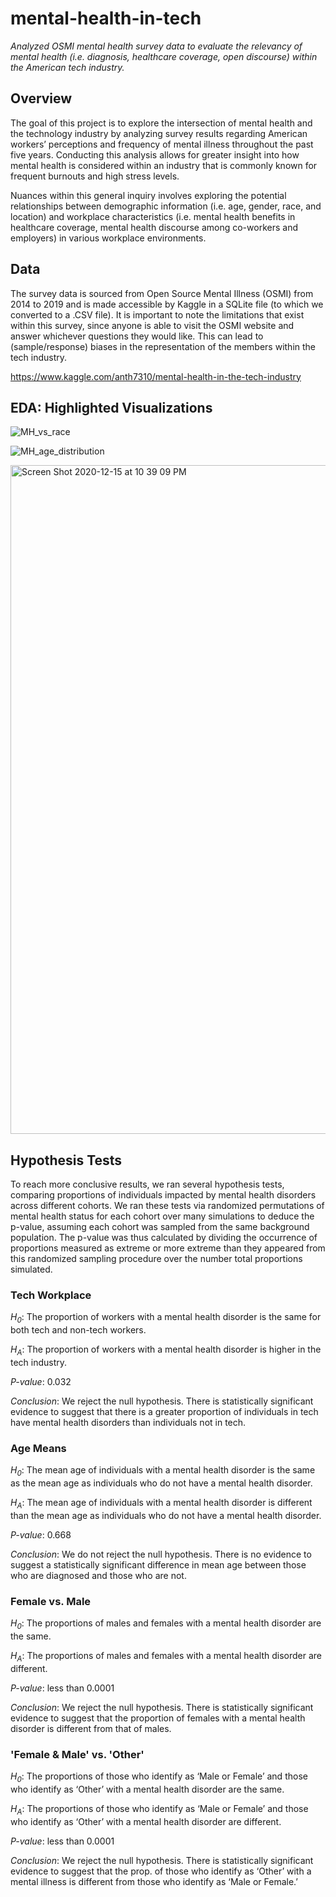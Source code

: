 # mental-health-in-tech
*Analyzed OSMI mental health survey data to evaluate the relevancy of mental health (i.e. diagnosis, healthcare coverage, open discourse) within the American tech industry.*

## Overview
The goal of this project is to explore the intersection of mental health and the technology industry by analyzing survey results regarding American workers’ perceptions and frequency of mental illness throughout the past five years. Conducting this analysis allows for greater insight into how mental health is considered within an industry that is commonly known for frequent burnouts and high stress levels. 

Nuances within this general inquiry involves exploring the potential relationships between demographic information (i.e. age, gender, race, and location) and workplace characteristics (i.e. mental health benefits in healthcare coverage, mental health discourse among co-workers and employers) in various workplace environments. 

## Data
The survey data is sourced from Open Source Mental Illness (OSMI) from 2014 to 2019 and is made accessible by Kaggle in a SQLite file (to which we converted to a .CSV file). It is important to note the limitations that exist within this survey, since anyone is able to visit the OSMI website and answer whichever questions they would like. This can lead to (sample/response) biases in the representation of the members within the tech industry.

https://www.kaggle.com/anth7310/mental-health-in-the-tech-industry

## EDA: Highlighted Visualizations

![MH_vs_race](https://user-images.githubusercontent.com/68027568/102305422-a6389d00-3f25-11eb-8eff-84bd763cfc45.png)

![MH_age_distribution](https://user-images.githubusercontent.com/68027568/102305946-c583fa00-3f26-11eb-806b-8c1f5a8232ac.png)

<img width="1070" alt="Screen Shot 2020-12-15 at 10 39 09 PM" src="https://user-images.githubusercontent.com/68027568/102305730-5d351880-3f26-11eb-9274-ce2e9a9a80cd.png">

## Hypothesis Tests

To reach more conclusive results, we ran several hypothesis tests, comparing proportions of individuals impacted by mental health disorders across different cohorts. We ran these tests via randomized permutations of mental health status for each cohort over many simulations to deduce the p-value, assuming each cohort was sampled from the same background population. The p-value was thus calculated by dividing the occurrence of proportions measured as extreme or more extreme than they appeared from this randomized sampling procedure over the number total proportions simulated. 

### Tech Workplace

*H<sub>0</sub>*: The proportion of workers with a mental health disorder is the same for both tech and non-tech workers.

*H<sub>A</sub>*: The proportion of workers with a mental health	 disorder is higher in the tech industry.

*P-value*: 0.032

*Conclusion*: We reject the null hypothesis. There is statistically significant evidence to suggest that there is a greater proportion of individuals in tech have mental health disorders than individuals not in tech. 


### Age Means

*H<sub>0</sub>*: The mean age of individuals with a mental health disorder is the same as the mean age as individuals who do not have a mental health disorder.

*H<sub>A</sub>*: The mean age of individuals with a mental health disorder is different than the mean age as individuals who do not have a mental health disorder.

*P-value*: 0.668

*Conclusion*: We do not reject the null hypothesis. There is no evidence to suggest a statistically significant difference in mean age between those who are diagnosed and those who are not. 


### Female vs. Male

*H<sub>0</sub>*: The proportions of males and females with a mental health disorder are the same.

*H<sub>A</sub>*: The proportions of males and females with a mental health disorder are different.

*P-value*: less than 0.0001

*Conclusion*: We reject the null hypothesis. There is statistically significant evidence to suggest that the proportion of females with a mental health disorder is different from that of males. 


### 'Female & Male' vs. 'Other'

*H<sub>0</sub>*: The proportions of those who identify as ‘Male or Female’ and those who identify as ‘Other’ with a mental health disorder are the same.

*H<sub>A</sub>*: The proportions of those who identify as ‘Male or Female’ and those who identify as ‘Other’ with a mental health disorder are different.

*P-value*: less than 0.0001

*Conclusion*: We reject the null hypothesis. There is statistically significant evidence to suggest that the prop. of those who identify as ‘Other’ with a mental illness is different from those who identify as ‘Male or Female.’


